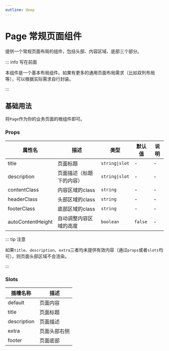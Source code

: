 ```yaml
---
outline: deep
---
```


# Page 常规页面组件

提供一个常规页面布局的组件，包括头部、内容区域、底部三个部分。

::: info 写在前面

本组件是一个基本布局组件。如果有更多的通用页面布局需求（比如双列布局等），可以根据实际需求自行封装。

:::

## 基础用法

将`Page`作为你的业务页面的根组件即可。

### Props

| 属性名            | 描述                     | 类型           | 默认值  | 说明 |
| ----------------- | ------------------------ | -------------- | ------- | ---- |
| title             | 页面标题                 | `string\|slot` | -       | -    |
| description       | 页面描述（标题下的内容） | `string\|slot` | -       | -    |
| contentClass      | 内容区域的class          | `string`       | -       | -    |
| headerClass       | 头部区域的class          | `string`       | -       | -    |
| footerClass       | 底部区域的class          | `string`       | -       | -    |
| autoContentHeight | 自动调整内容区域的高度   | `boolean`      | `false` | -    |

::: tip 注意

如果`title`、`description`、`extra`三者均未提供有效内容（通过`props`或者`slots`均可），则页面头部区域不会渲染。

:::

### Slots

| 插槽名称    | 描述         |
| ----------- | ------------ |
| default     | 页面内容     |
| title       | 页面标题     |
| description | 页面描述     |
| extra       | 页面头部右侧 |
| footer      | 页面底部     |
